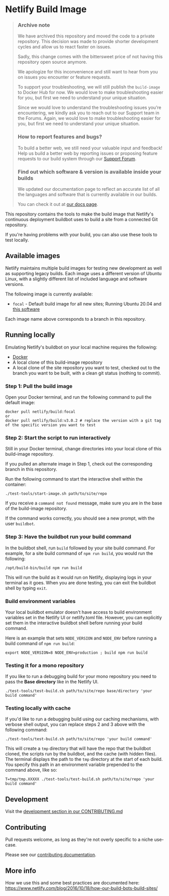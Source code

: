 # Netlify Build Image

> ### Archive note
>
> We have archived this repository and moved the code to a private repository. This decision was made to provide shorter development cycles and allow us to react faster on issues.
>
> Sadly, this change comes with the bittersweet price of not having this repository open source anymore.
>
> We apologize for this inconvenience and still want to hear from you on issues you encounter or feature requests.
>
> To support your troubleshooting, we will still publish the `build-image` to Docker Hub for now. We would love to make troubleshooting easier for you, but first we need to understand your unique situation.
>
> Since we would love to understand the troubleshooting issues you’re encountering, we kindly ask you to reach out to our Support team in the Forums. Again, we would love to make troubleshooting easier for you, but first we need to understand your unique situation.
>
> ### How to report features and bugs?
>
> To build a better web, we still need your valuable input and feedback! Help us build a better web by reporting issues or proposing feature requests to our build system through our [Support Forum](https://answers.netlify.com/c/features/50).
>
> ### Find out which software & version is available inside your builds
>
> We updated our documentation page to reflect an accurate list of all the languages and software that is currently available in our builds.
>
> You can check it out at [our docs page](https://docs.netlify.com/configure-builds/available-software-at-build-time/).

This repository contains the tools to make the build image that Netlify's continuous deployment buildbot uses to build a site from a connected Git repository.

If you're having problems with your build, you can also use these tools to test locally.

## Available images

Netlify maintains multiple build images for testing new development as well as supporting legacy builds. Each image uses a different version of Ubuntu Linux, with a slightly different list of included language and software versions.

The following image is currently available:

- `focal` - Default build image for all new sites; Running Ubuntu 20.04 and [this software](https://github.com/netlify/build-image/blob/focal/included_software.md)

Each image name above corresponds to a branch in this repository.

## Running locally

Emulating Netlify's buildbot on your local machine requires the following:

- [Docker](https://docs.docker.com/install/)
- A local clone of this build-image repository
- A local clone of the site repository you want to test, checked out to the branch you want to be built, with a clean git status (nothing to commit).

### Step 1: Pull the build image

Open your Docker terminal, and run the following command to pull the default image:

```
docker pull netlify/build:focal
or
docker pull netlify/build:v3.0.2 # replace the version with a git tag of the specific version you want to test
```

### Step 2: Start the script to run interactively

Still in your Docker terminal, change directories into your local clone of this build-image repository.

If you pulled an alternate image in Step 1, check out the corresponding branch in this repository.

Run the following command to start the interactive shell within the container:

```
./test-tools/start-image.sh path/to/site/repo
```

If you receive a `command not found` message, make sure you are in the base of the build-image repository.

If the command works correctly, you should see a new prompt, with the user `buildbot`.

### Step 3: Have the buildbot run your build command

In the buildbot shell, run `build` followed by your site build command. For example, for a site build command of `npm run build`, you would run the following:

```
/opt/build-bin/build npm run build
```

This will run the build as it would run on Netlify, displaying logs in your terminal as it goes. When you are done testing, you can exit the buildbot shell by typing `exit`.

### Build environment variables

Your local buildbot emulator doesn't have access to build environment variables set in the Netlify UI or netlify.toml file. However, you can explicitly set them in the interactive buildbot shell before running your build command.

Here is an example that sets `NODE_VERSION` and `NODE_ENV` before running a build command of `npm run build`:

```
export NODE_VERSION=8 NODE_ENV=production ; build npm run build
```

### Testing it for a mono repository

If you like to run a debugging build for your mono repository you need to pass the **Base directory** like in the Netlify UI.

```
./test-tools/test-build.sh path/to/site/repo base/directory 'your build command'
```

### Testing locally with cache

If you'd like to run a debugging build using our caching mechanisms, with verbose shell output, you can replace steps 2 and 3 above with the following command:

```
./test-tools/test-build.sh path/to/site/repo 'your build command'
```

This will create a `tmp` directory that will have the repo that the buildbot cloned, the scripts run by the buildbot, and the cache (with hidden files). The terminal displays the path to the `tmp` directory at the start of each build. You specify this path in an environment variable prepended to the command above, like so:

```
T=tmp/tmp.XXXXX ./test-tools/test-build.sh path/to/site/repo 'your build command'
```

## Development

Visit the [development section in our CONTRIBUTING.md](CONTRIBUTING.md#development)

## Contributing

Pull requests welcome, as long as they're not overly specific to a niche use-case.

Please see our [contributing documentation](CONTRIBUTING.md).

## More info

How we use this and some best practices are documented here: https://www.netlify.com/blog/2016/10/18/how-our-build-bots-build-sites/
